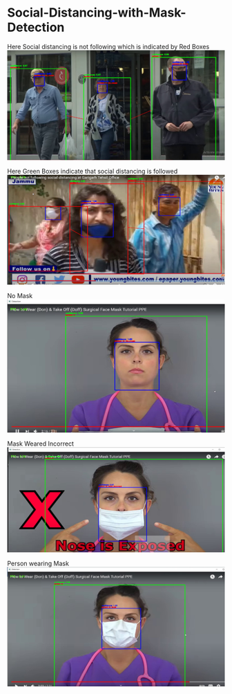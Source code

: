 # Social-Distancing-with-Mask-Detection

Here Social distancing is not following which is indicated by Red Boxes
![](output/out1.jpg)

Here Green Boxes indicate that social distancing is followed
![](output/out2.jpg)

No Mask
![](output/out3.jpg)

Mask Weared Incorrect
![](output/out4.jpg)

Person wearing Mask
![](output/out5.jpg)
